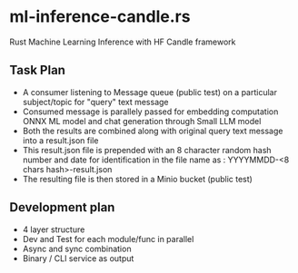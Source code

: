 # ml-inference-candle.rs
Rust Machine Learning Inference with HF Candle framework

## Task Plan

- A consumer listening to Message queue (public test) on a particular subject/topic for "query" text message
- Consumed message is parallely passed for embedding computation ONNX ML model and chat generation through Small LLM model
- Both the results are combined along with original query text message into a result.json file 
- This result.json file is prepended with an 8 character random hash number and date for identification in the file name as : YYYYMMDD-<8 chars hash>-result.json
- The resulting file is then stored in a Minio bucket (public test)

## Development plan

- 4 layer structure
- Dev and Test for each module/func in parallel
- Async and sync combination
- Binary / CLI service as output